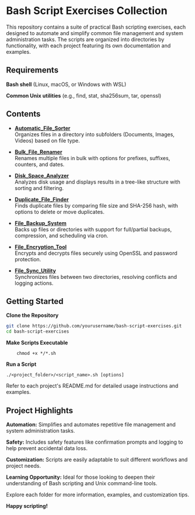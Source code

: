 # Bash Script Exercises Collection

This repository contains a suite of practical Bash scripting exercises, each designed to automate and simplify common file management and system administration tasks. The scripts are organized into directories by functionality, with each project featuring its own documentation and examples.

## **Requirements**
**Bash shell** (Linux, macOS, or Windows with WSL)

**Common Unix utilities** (e.g., find, stat, sha256sum, tar, openssl)

## Contents

- **[Automatic_File_Sorter](Automatic_File_Sorter/Automatic_File_Sorter.sh)**  
  Organizes files in a directory into subfolders (Documents, Images, Videos) based on file type.

- **[Bulk_File_Renamer](Bulk_File_Renamer/Bulk_File_Renamer.sh)**  
  Renames multiple files in bulk with options for prefixes, suffixes, counters, and dates.

- **[Disk_Space_Analyzer](Disk_Space_Analyzer/Disk_Space_Analyzer.sh)**  
  Analyzes disk usage and displays results in a tree-like structure with sorting and filtering.

- **[Duplicate_File_Finder](Duplicate_File_Finder/Duplicate_File_Finder.sh)**  
  Finds duplicate files by comparing file size and SHA-256 hash, with options to delete or move duplicates.

- **[File_Backup_System](File_Backup_System/File_Backup_System.sh)**  
  Backs up files or directories with support for full/partial backups, compression, and scheduling via cron.

- **[File_Encryption_Tool](File_Encryption_Tool/File_Encryption_Tool.sh)**  
  Encrypts and decrypts files securely using OpenSSL and password protection.

- **[File_Sync_Utility](File_Sync_Utility/File_Sync_Utility.sh)**  
  Synchronizes files between two directories, resolving conflicts and logging actions.

## Getting Started

 **Clone the Repository**
   ```bash
   git clone https://github.com/yourusername/bash-script-exercises.git
   cd bash-script-exercises

```
 **Make Scripts Executable**
```    
    chmod +x */*.sh
```
 **Run a Script**
    
    ./<project_folder>/<script_name>.sh [options]

Refer to each project's README.md for detailed usage instructions and examples.

## **Project Highlights**
**Automation:** Simplifies and automates repetitive file management and system administration tasks.

**Safety:** Includes safety features like confirmation prompts and logging to help prevent accidental data loss.

**Customization:** Scripts are easily adaptable to suit different workflows and project needs.

**Learning Opportunity:** Ideal for those looking to deepen their understanding of Bash scripting and Unix command-line tools.

Explore each folder for more information, examples, and customization tips. 

**Happy scripting!**